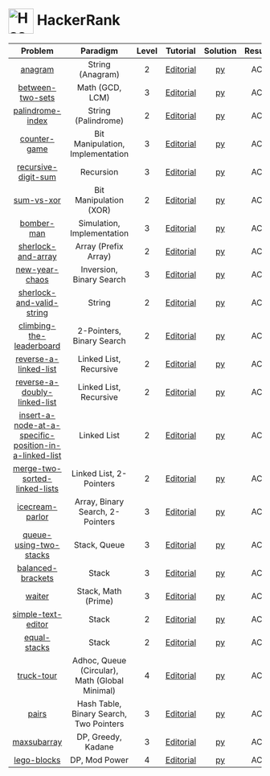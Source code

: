 # [<img align="center" height="50" src="https://upload.wikimedia.org/wikipedia/commons/6/65/HackerRank_logo.png" alt="Hackerrank Home">](https://www.hackerrank.com/) HackerRank

|                                                                           Problem                                                                            |                    Paradigm                    | Level |                                                      Tutorial                                                      |                             Solution                             | Result |
| :----------------------------------------------------------------------------------------------------------------------------------------------------------: | :--------------------------------------------: | :---: | :----------------------------------------------------------------------------------------------------------------: | :--------------------------------------------------------------: | :----: |
|                                               [anagram](https://www.hackerrank.com/challenges/anagram/problem)                                               |                String (Anagram)                |   2   |                        [Editorial](https://www.hackerrank.com/challenges/anagram/editorial)                        |                        [py](./Anagram.py)                        |   AC   |
|                                      [between-two-sets](https://www.hackerrank.com/challenges/between-two-sets/problem)                                      |                Math (GCD, LCM)                 |   3   |                   [Editorial](https://www.hackerrank.com/challenges/between-two-sets/editorial)                    |                   [py](./Between_Two_Sets.py)                    |   AC   |
|                                      [palindrome-index](https://www.hackerrank.com/challenges/palindrome-index/problem)                                      |              String (Palindrome)               |   2   |                   [Editorial](https://www.hackerrank.com/challenges/palindrome-index/editorial)                    |                   [py](./Palindrome_Index.py)                    |   AC   |
|                                          [counter-game](https://www.hackerrank.com/challenges/counter-game/problem)                                          |        Bit Manipulation, Implementation        |   3   |                     [Editorial](https://www.hackerrank.com/challenges/counter-game/editorial)                      |                     [py](./Counter_game.py)                      |   AC   |
|                                   [recursive-digit-sum](https://www.hackerrank.com/challenges/recursive-digit-sum/problem)                                   |                   Recursion                    |   3   |                  [Editorial](https://www.hackerrank.com/challenges/recursive-digit-sum/editorial)                  |                  [py](./Recursive_Digit_Sum.py)                  |   AC   |
|                                            [sum-vs-xor](https://www.hackerrank.com/challenges/sum-vs-xor/problem)                                            |             Bit Manipulation (XOR)             |   2   |                      [Editorial](https://www.hackerrank.com/challenges/sum-vs-xor/editorial)                       |                      [py](./Sum_vs_XOR.py)                       |   AC   |
|                                            [bomber-man](https://www.hackerrank.com/challenges/bomber-man/problem)                                            |           Simulation, Implementation           |   3   |                      [Editorial](https://www.hackerrank.com/challenges/bomber-man/editorial)                       |                  [py](./The_Bomberman_Game.py)                   |   AC   |
|                                    [sherlock-and-array](https://www.hackerrank.com/challenges/sherlock-and-array/problem)                                    |              Array (Prefix Array)              |   2   |                  [Editorial](https://www.hackerrank.com/challenges/sherlock-and-array/editorial)                   |                  [py](./Sherlock_and_Array.py)                   |   AC   |
|                                        [new-year-chaos](https://www.hackerrank.com/challenges/new-year-chaos/problem)                                        |            Inversion, Binary Search            |   3   |                    [Editorial](https://www.hackerrank.com/challenges/new-year-chaos/editorial)                     |                    [py](./New_Year_Chaos.py)                     |   AC   |
|                             [sherlock-and-valid-string](https://www.hackerrank.com/challenges/sherlock-and-valid-string/problem)                             |                     String                     |   2   |               [Editorial](https://www.hackerrank.com/challenges/sherlock-and-valid-string/editorial)               |             [py](./Sherlock_and_the_Valid_String.py)             |   AC   |
|                              [climbing-the-leaderboard](https://www.hackerrank.com/challenges/climbing-the-leaderboard/problem)                              |           2-Pointers, Binary Search            |   2   |               [Editorial](https://www.hackerrank.com/challenges/climbing-the-leaderboard/editorial)                |               [py](./Climbing_the_Leaderboard.py)                |   AC   |
|                                 [reverse-a-linked-list](https://www.hackerrank.com/challenges/reverse-a-linked-list/problem)                                 |             Linked List, Recursive             |   2   |                 [Editorial](https://www.hackerrank.com/challenges/reverse-a-linked-list/editorial)                 |                 [py](./Reverse_a_linked_list.py)                 |   AC   |
|                          [reverse-a-doubly-linked-list](https://www.hackerrank.com/challenges/reverse-a-doubly-linked-list/problem)                          |             Linked List, Recursive             |   2   |             [Editorial](https://www.hackerrank.com/challenges/reverse-a-doubly-linked-list/editorial)              |             [py](./Reverse_a_doubly_linked_list.py)              |   AC   |
| [insert-a-node-at-a-specific-position-in-a-linked-list](https://www.hackerrank.com/challenges/insert-a-node-at-a-specific-position-in-a-linked-list/problem) |                  Linked List                   |   2   | [Editorial](https://www.hackerrank.com/challenges/insert-a-node-at-a-specific-position-in-a-linked-list/editorial) | [py](./Insert_a_node_at_a_specific_position_in_a_linked_list.py) |   AC   |
|                         [merge-two-sorted-linked-lists](https://www.hackerrank.com/challenges/merge-two-sorted-linked-lists/problem)                         |            Linked List, 2-Pointers             |   2   |             [Editorial](https://www.hackerrank.com/challenges/merge-two-sorted-linked-lists/editorial)             |             [py](./Merge_two_sorted_linked_lists.py)             |   AC   |
|                                       [icecream-parlor](https://www.hackerrank.com/challenges/icecream-parlor/problem)                                       |        Array, Binary Search, 2-Pointers        |   3   |                    [Editorial](https://www.hackerrank.com/challenges/icecream-parlor/editorial)                    |                   [py](./Ice_Cream_Parlor.py)                    |   AC   |
|                                [queue-using-two-stacks](https://www.hackerrank.com/challenges/queue-using-two-stacks/problem)                                |                  Stack, Queue                  |   3   |                [Editorial](https://www.hackerrank.com/challenges/queue-using-two-stacks/editorial)                 |                [py](./Queue_using_Two_Stacks.py)                 |   AC   |
|                                     [balanced-brackets](https://www.hackerrank.com/challenges/balanced-brackets/problem)                                     |                     Stack                      |   3   |                   [Editorial](https://www.hackerrank.com/challenges/balanced-brackets/editorial)                   |                   [py](./Balanced_Brackets.py)                   |   AC   |
|                                                [waiter](https://www.hackerrank.com/challenges/waiter/problem)                                                |              Stack, Math (Prime)               |   3   |                        [Editorial](https://www.hackerrank.com/challenges/waiter/editorial)                         |                        [py](./Waiter.py)                         |   AC   |
|                                    [simple-text-editor](https://www.hackerrank.com/challenges/simple-text-editor/problem)                                    |                     Stack                      |   2   |     [Editorial](https://www.hackerrank.com/challenges/one-month-preparation-kit-simple-text-editor/editorial)      |                  [py](./Simple_Text_Editor.py)                   |   AC   |
|                                          [equal-stacks](https://www.hackerrank.com/challenges/equal-stacks/problem)                                          |                     Stack                      |   2   |                     [Editorial](https://www.hackerrank.com/challenges/equal-stacks/editorial)                      |                     [py](./Equal_Stacks.py)                      |   AC   |
|                                            [truck-tour](https://www.hackerrank.com/challenges/truck-tour/problem)                                            | Adhoc, Queue (Circular), Math (Global Minimal) |   4   |                      [Editorial](https://www.hackerrank.com/challenges/truck-tour/editorial)                       |                      [py](./Truck_Tour.py)                       |   AC   |
|                                                 [pairs](https://www.hackerrank.com/challenges/pairs/problem)                                                 |    Hash Table, Binary Search, Two Pointers     |   3   |                         [Editorial](https://www.hackerrank.com/challenges/pairs/editorial)                         |                         [py](./Pairs.py)                         |   AC   |
|                                           [maxsubarray](https://www.hackerrank.com/challenges/maxsubarray/problem)                                           |               DP, Greedy, Kadane               |   3   |                      [Editorial](https://www.hackerrank.com/challenges/maxsubarray/editorial)                      |                 [py](./The_Maximum_Subarray.py)                  |   AC   |
|                                           [lego-blocks](https://www.hackerrank.com/challenges/lego-blocks/problem)                                           |                 DP, Mod Power                  |   4   |                      [Editorial](https://www.hackerrank.com/challenges/lego-blocks/editorial)                      |                      [py](./Lego_Blocks.py)                      |   AC   |
